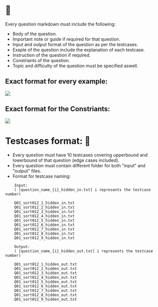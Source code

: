 # 🤖

Every question markdown must include the following:

- Body of the question.
- Important note or guide if required for that question.
- Input and output format of the question as per the testcases.
- Exaple of the question include the explanation of each testcase.
- Instruction of the question if required.
- Constriants of the question.
- Topic and difficulty of the question must be specified aswell.
## Exact format for every example:

![](https://cdn.discordapp.com/attachments/882247424809242705/910500299804905502/unknown.png)


## Exact format for the Constriants:

![](https://cdn.discordapp.com/attachments/882247424809242705/910501871393837066/unknown.png)


# Testcases format: 🍎

- Every question must have 10 testcases covering upperbound and lowerbound of that question (edge cases included).
- Every question must contain different folder for both "input" and "output" files.
- Format for testcase naming:
```
    Input:
    ( [question_name_{i}_hidden_in.txt] i represents the testcase number)
    
    Q01_sort012_1_hidden_in.txt
    Q01_sort012_2_hidden_in.txt
    Q01_sort012_3_hidden_in.txt
    Q01_sort012_4_hidden_in.txt
    Q01_sort012_5_hidden_in.txt
    Q01_sort012_6_hidden_in.txt
    Q01_sort012_7_hidden_in.txt
    Q01_sort012_8_hidden_in.txt
    Q01_sort012_9_hidden_in.txt
```

```
    Output:
    ( [question_name_{i}_hidden_out.txt] i represents the testcase number)
    
    Q01_sort012_1_hidden_out.txt
    Q01_sort012_2_hidden_out.txt
    Q01_sort012_3_hidden_out.txt
    Q01_sort012_4_hidden_out.txt
    Q01_sort012_5_hidden_out.txt
    Q01_sort012_6_hidden_out.txt
    Q01_sort012_7_hidden_out.txt
    Q01_sort012_8_hidden_out.txt
    Q01_sort012_9_hidden_out.txt
```